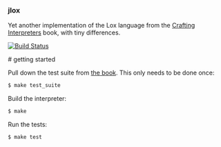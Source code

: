 ### jlox

Yet another implementation of the Lox language from the [Crafting
Interpreters][ci-book] book, with tiny differences.

[![Build Status](https://travis-ci.org/yufengwng/jlox.svg?branch=master)](
https://travis-ci.org/yufengwng/jlox)

\# getting started

Pull down the test suite from [the book][book-test-suite]. This only needs to
be done once:

```bash
$ make test_suite
```

Build the interpreter:

```bash
$ make
```

Run the tests:

```bash
$ make test
```

[ci-book]: http://www.craftinginterpreters.com
[book-test-suite]: https://github.com/munificent/craftinginterpreters/tree/master/test
